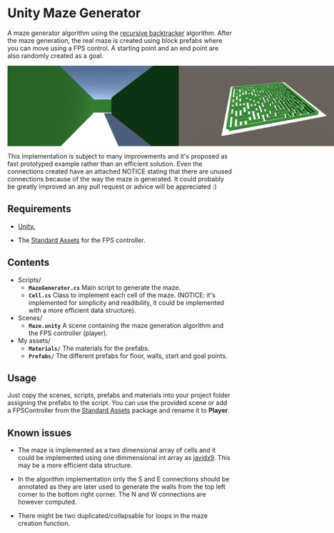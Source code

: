 # Unity Maze Generator

A maze generator algorithm using the [recursive backtracker](https://weblog.jamisbuck.org/2010/12/27/maze-generation-recursive-backtracking) algorithm. After the maze generation, the real maze is created using block prefabs where you can move using a FPS control. A starting point and an end point are also randomly created as a goal.

<row style="display: flex; justify-content: space-around;">
	<img src="Screenshots/firstPerson.png" style="height: 180px;" />
	<img src="Screenshots/mazeImage.png" style="height: 180px;" />
</row>

This implementation is subject to many improvements and it's proposed as fast prototyped example rather than an efficient solution. Even the connections created have an attached NOTICE stating that there are unused connections because of the way the maze is generated. It could probably be greatly improved an any pull request or advice will be appreciated :)

## Requirements

* [Unity.](unity.com)

* The [Standard Assets](https://assetstore.unity.com/packages/essentials/asset-packs/standard-assets-for-unity-2017-3-32351) for the FPS controller.

## Contents

* Scripts/ 
    * **`MazeGenerator.cs`** Main script to generate the maze.
    * **`Cell.cs`** Class to implement each cell of the maze. (NOTICE: it's implemented for simplicity and readibility, it could be implemented with a more efficient data structure).
* Scenes/
    * **`Maze.unity`** A scene containing the maze generation algorithm and the FPS controller (player).
* My assets/
    * **`Materials/`** The materials for the prefabs.
    * **`Prefabs/`** The different prefabs for floor, walls, start and goal points.

## Usage

Just copy the scenes, scripts, prefabs and materials into your project folder assigning the prefabs to the script.
You can use the provided scene or add a FPSController from the [Standard Assets](https://assetstore.unity.com/packages/essentials/asset-packs/standard-assets-for-unity-2017-3-32351) package and rename it to **Player**.

## Known issues

* The maze is implemented as a two dimensional array of cells and it could be implemented using one dimmensional int array as [javidx9](https://www.youtube.com/watch?v=Y37-gB83HKE). This may be a more efficient data structure.

* In the algorithm implementation only the S and E connections should be annotated as they are later used to generate the walls from the top left corner to the bottom right corner. The N and W connections are however computed.

* There might be two duplicated/collapsable for loops in the maze creation function.


